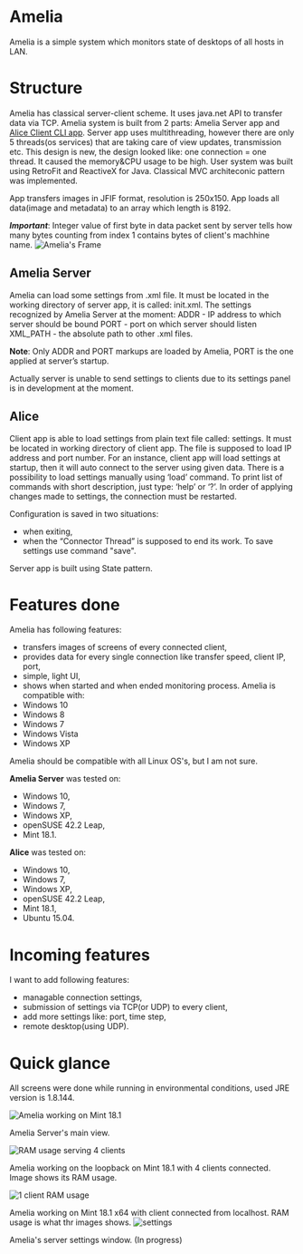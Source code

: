 # Amelia
Amelia is a simple system which monitors state of desktops of all hosts in LAN.

# Structure
Amelia has classical server-client scheme. It uses java.net API to transfer data via TCP.
Amelia system is built from 2 parts: Amelia Server app and <a href="https://github.com/Obsidiam/ameliaclient">Alice Client CLI app</a>.
Server app uses multithreading, however there are only 5 threads(os services) that are taking care of view updates, transmission etc. This design is new, the design looked like: one connection = one thread. It caused the memory&CPU usage to be high.
User system was built using RetroFit and ReactiveX for Java. Classical MVC architeconic pattern was implemented. 

App transfers images in JFIF format, resolution is 250x150. App loads all data(image and metadata) to an array which
length is 8192.

**_Important_**: Integer value of first byte in data packet sent by server tells how many bytes counting from index 1 contains 
bytes of client's machhine name.
![Amelia's Frame](https://imgur.com/c7dQK9G)

## Amelia Server

Amelia can load some settings from .xml file. 
It must be located in the working directory of server app, it is called: init.xml.
The settings recognized by Amelia Server at the moment:
ADDR - IP address to which server should be bound
PORT - port on which server should listen
XML_PATH - the absolute path to other .xml files.


**Note**: Only ADDR and PORT markups are loaded by Amelia, PORT is the one applied at server’s startup.

Actually server is unable to send settings to clients due to its settings panel is in development at the moment.

## Alice

Client app is able to load settings from plain text file called: settings. It must be located in working directory of client app.
The file is supposed to load IP address and port number. 
For an instance, client app will load settings at startup, then it will auto connect to the server using given data. There is a possibility to load settings manually using ‘load’ command. To print list of commands with short description, just type: ‘help’ or ‘?’. In order of applying changes made to settings, the connection must be restarted.

Configuration is saved in two situations: 
* when exiting,
* when the “Connector Thread” is supposed to end its work.
To save settings use command "save".

Server app is built using State pattern.

# Features done
Amelia has following features:

* transfers images of screens of every connected client,
* provides data for every single connection like transfer speed, client IP, port,
* simple, light UI,
* shows when started and when ended monitoring process.
Amelia is compatible with:
* Windows 10
* Windows 8
* Windows 7
* Windows Vista
* Windows XP

Amelia should be compatible with all Linux OS's, but I am not sure.

**Amelia Server** was tested on:
* Windows 10,
* Windows 7,
* Windows XP,
* openSUSE 42.2 Leap,
* Mint 18.1.

**Alice** was tested on:
* Windows 10,
* Windows 7,
* Windows XP,
* openSUSE 42.2 Leap,
* Mint 18.1,
* Ubuntu 15.04.

# Incoming features
I want to add following features:

* managable connection settings,
* submission of settings via TCP(or UDP) to every client,
* add more settings like: port, time step,
* remote desktop(using UDP).

# Quick glance
All screens were done while running in environmental conditions, used JRE version is 1.8.144.

![Amelia working on Mint 18.1](https://i.imgur.com/t6zYIBT.png)

Amelia Server's main view.

![RAM usage serving 4 clients](https://i.imgur.com/k8GYjbs.png)

Amelia working on the loopback on Mint 18.1 with 4 clients connected. Image shows its RAM usage.

![1 client RAM usage](https://i.imgur.com/4Fjmj1E.png)

Amelia working on Mint 18.1 x64 with client connected from localhost. RAM usage is what thr images shows.
![settings](http://i.imgur.com/ZCJGvvv.png)

Amelia's server settings window. (In progress)

